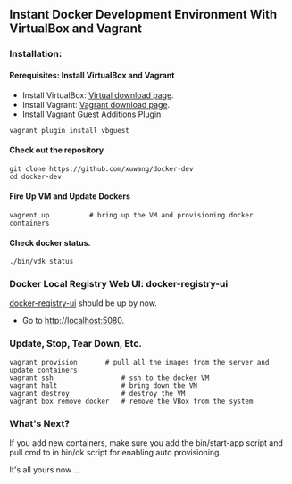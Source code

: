 ## Instant Docker Development Environment With VirtualBox and Vagrant

### Installation:

#### Rerequisites: Install VirtualBox and Vagrant 
* Install VirtualBox: [Virtual download page](https://www.virtualbox.org/wiki/Downloads).
* Install Vagrant: [Vagrant download page](http://www.vagrantup.com/downloads.html).
* Install Vagrant Guest Additions Plugin
```
vagrant plugin install vbguest
```

#### Check out the repository
```
git clone https://github.com/xuwang/docker-dev
cd docker-dev
```

#### Fire Up VM and Update Dockers
```
vagrent up			# bring up the VM and provisioning docker containers
```

#### Check docker status.
```
./bin/vdk status
```

### Docker Local Registry Web UI: docker-registry-ui

[docker-registry-ui](https://github.com/atc-/docker-registry-web) should be up by now.

* Go to [http://localhost:5080](http://localhost:5080).

### Update, Stop, Tear Down, Etc.

```
vagrant provision		# pull all the images from the server and update containers
vagrant ssh					# ssh to the docker VM
vagrant halt				# bring down the VM
vagrant destroy         	# destroy the VM
vagrant box remove docker	# remove the VBox from the system
```

### What's Next?

If you add new containers, make sure you add the bin/start-app script and pull cmd to 
in bin/dk script for enabling auto provisioning.

It's all yours now ...

